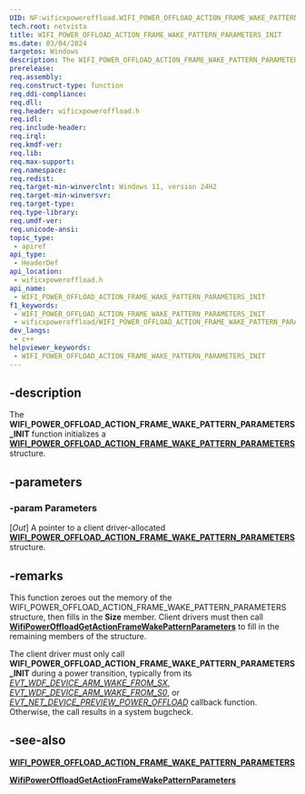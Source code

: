 ```yaml
---
UID: NF:wificxpoweroffload.WIFI_POWER_OFFLOAD_ACTION_FRAME_WAKE_PATTERN_PARAMETERS_INIT
tech.root: netvista
title: WIFI_POWER_OFFLOAD_ACTION_FRAME_WAKE_PATTERN_PARAMETERS_INIT
ms.date: 03/04/2024
targetos: Windows
description: The WIFI_POWER_OFFLOAD_ACTION_FRAME_WAKE_PATTERN_PARAMETERS_INIT function initializes a WIFI_POWER_OFFLOAD_ACTION_FRAME_WAKE_PATTERN_PARAMETERS structure.
prerelease:
req.assembly: 
req.construct-type: function
req.ddi-compliance: 
req.dll: 
req.header: wificxpoweroffload.h
req.idl: 
req.include-header: 
req.irql: 
req.kmdf-ver: 
req.lib: 
req.max-support: 
req.namespace: 
req.redist: 
req.target-min-winverclnt: Windows 11, version 24H2
req.target-min-winversvr: 
req.target-type: 
req.type-library: 
req.umdf-ver: 
req.unicode-ansi: 
topic_type:
 - apiref
api_type:
 - HeaderDef
api_location:
 - wificxpoweroffload.h
api_name:
 - WIFI_POWER_OFFLOAD_ACTION_FRAME_WAKE_PATTERN_PARAMETERS_INIT
f1_keywords:
 - WIFI_POWER_OFFLOAD_ACTION_FRAME_WAKE_PATTERN_PARAMETERS_INIT
 - wificxpoweroffload/WIFI_POWER_OFFLOAD_ACTION_FRAME_WAKE_PATTERN_PARAMETERS_INIT
dev_langs:
 - c++
helpviewer_keywords:
 - WIFI_POWER_OFFLOAD_ACTION_FRAME_WAKE_PATTERN_PARAMETERS_INIT
---
```


## -description

The **WIFI_POWER_OFFLOAD_ACTION_FRAME_WAKE_PATTERN_PARAMETERS_INIT** function initializes a [**WIFI_POWER_OFFLOAD_ACTION_FRAME_WAKE_PATTERN_PARAMETERS**](wdk-ddi-src\content\wificxpoweroffloadns-wificxpoweroffload-wifi_power_offload_action_frame_wake_pattern_parameters.md) structure.

## -parameters

### -param Parameters

[_Out_] A pointer to a client driver-allocated [**WIFI_POWER_OFFLOAD_ACTION_FRAME_WAKE_PATTERN_PARAMETERS**](wdk-ddi-src\content\wificxpoweroffloadns-wificxpoweroffload-wifi_power_offload_action_frame_wake_pattern_parameters.md) structure.

## -remarks

This function zeroes out the memory of the WIFI_POWER_OFFLOAD_ACTION_FRAME_WAKE_PATTERN_PARAMETERS structure, then fills in the **Size** member. Client drivers must then call [**WifiPowerOffloadGetActionFrameWakePatternParameters**](nf-wificxpoweroffload-wifipoweroffloadgetactionframewakepatternparameters.md) to fill in the remaining members of the structure.

The client driver must only call **WIFI_POWER_OFFLOAD_ACTION_FRAME_WAKE_PATTERN_PARAMETERS_INIT** during a power transition, typically from its *[EVT_WDF_DEVICE_ARM_WAKE_FROM_SX](../wdfdevice/nc-wdfdevice-evt_wdf_device_arm_wake_from_sx.md)*, *[EVT_WDF_DEVICE_ARM_WAKE_FROM_S0](../wdfdevice/nc-wdfdevice-evt_wdf_device_arm_wake_from_s0.md)*, or *[EVT_NET_DEVICE_PREVIEW_POWER_OFFLOAD](../netdevice/nc-netdevice-evt_net_device_preview_power_offload.md)* callback function. Otherwise, the call results in a system bugcheck.

## -see-also

[**WIFI_POWER_OFFLOAD_ACTION_FRAME_WAKE_PATTERN_PARAMETERS**](wdk-ddi-src\content\wificxpoweroffloadns-wificxpoweroffload-wifi_power_offload_action_frame_wake_pattern_parameters.md)

[**WifiPowerOffloadGetActionFrameWakePatternParameters**](nf-wificxpoweroffload-wifipoweroffloadgetactionframewakepatternparameters.md)